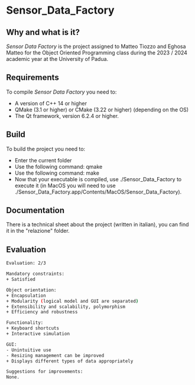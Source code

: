 # Sensor_Data_Factory

## Why and what is it?

_Sensor Data Factory_ is the project assigned to Matteo Tiozzo and Eghosa Matteo for the Object Oriented Programming class during the 2023 / 2024 academic year at the University of Padua.

## Requirements

To compile _Sensor Data Factory_ you need to:

- A version of C++ 14 or higher
- QMake (3.1 or higher) or CMake (3.22 or higher) (depending on the OS)
- The Qt framework, version 6.2.4 or higher.

## Build

To build the project you need to:

- Enter the current folder
- Use the following command: qmake
- Use the following command: make
- Now that your executable is compiled, use ./Sensor_Data_Factory to execute it (in MacOS you will need to use ./Sensor_Data_Factory.app/Contents/MacOS/Sensor_Data_Factory).

## Documentation

There is a technical sheet about the project (written in italian), you can find it in the "relazione" folder.

## Evaluation
```bash
Evaluation: 2/3

Mandatory constraints:
+ Satisfied

Object orientation:
+ Encapsulation
+ Modularity (logical model and GUI are separated)
+ Extensibility and scalability, polymorphism
+ Efficiency and robustness

Functionality:
+ Keyboard shortcuts
+ Interactive simulation

GUI:
- Unintuitive use
- Resizing management can be improved
+ Displays different types of data appropriately

Suggestions for improvements:
None.
```
